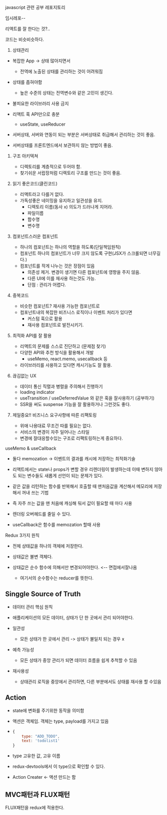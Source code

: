 javascript 관련 공부 레포지토리

임시레포--

리액트를 잘 한다는 것?..

코드는 비슷비슷하다.

1. 상태관리
- 복잡한 App → 상태 많아지면서
  
  - 전역에 노출된 상태를 관리하는 것이 어려워짐

- 상태를 좁혀야함
  
  - 높은 수준의 상태는 전역변수와 같은 고민이 생긴다.

- 불피요한 라이브러리 사용 금지

- 리액트 훅 API만으로 충분
  
  - useState, useReducer

- 서버상태, 서버와 연동이 되는 부분은 서버상태로 취급해서 관리하는 것이 좋음.

- 서버상태를 프론트엔드에서 보관하지 않는 방법이 좋음.
1. 구조 아키텍쳐
   
   - 디렉토리를 계층적으로 두어야 함.
   - 찾기쉬운 서랍장처럼 디렉토리 구조를 만드는 것이 좋음.

2. 읽기 좋은코드(클린코드)
   
   - 리액트라고 다를거 없다.
   - 가독성좋은 네이밍을 유지하고 일관성을 유지.
     - 디렉토리 이름(동사 x) 의도가 드러나게 지어라.
     - 파일이름
     - 함수명
     - 변수명

3. 컴포넌트스러운 컴포넌트
   
   - 하나의 컴포넌트는 하나의 역할을 하도록(단일책임원칙)
   - 컴포넌트 하나의 컴포넌트가 너무 크지 않도록 구현(JSX가 스크롤되면 너무길다.)
   - 컴포넌트를 작게 나누는 것은 장점이 있음
     - 의존성 제거. 변경이 생기면 다른 컴포넌트에 영향을 주지 않음.
     - 다른 UI에 이를 재사용 하는것도 가능.
     - 단점 : 관리가 어렵다.

4. 중복코드
   
   - 비슷한 컴포넌트? 재사용 가능한 컴포넌트로
   - 컴포넌트내의 복잡한 비즈니스 로직이나 이벤트 처리가 있다면
     - 커스텀 훅으로 활용
     - 재사용 컴포넌트로 발전시키기.

5. 최적화 API를 잘 활용
   
   - 리액트의 문제를 스스로 진단하고 (문제점 찾기)
   - 다양한 API와 추천 방식을 활용해서 개발
     - useMemo, react.memo, usecallback 등
   - 라이브러리를 사용하고 있다면 캐시기능도 잘 활용.

6. 끊김없는 UX
   
   - 데이터 통신 직렬과 병렬을 주의해서 진행하기
   - loading indicator
   - useTransition / useDeferredValue 와 같은 훅을 잘사용하기 (공부하기)
   - SSR을 써도 suspense 기능을 잘 활용하거나 그런것도 좋다.

7. 제일중요!! 비즈니스 요구사항에 따른 리팩토링
   
   - 위애 나용대료 무조건 따를 필요는 없다.
   - 서비스의 변경이 자주 일어나는 스타일
   - 변경에 잘대응할수있는 구조로 리팩토링하는게 중요하다.

useMemo & useCallback

- 둘다 memozation -> 이벤트의 결과를 캐시에 저장하는 최적화기술

- 리액트에서는 state나 props가 변할 경우 리렌더링이 발생하는데 이때 변하지 않아도 되는 변수들도 새롭게 선언이 되는 문제가 있다.

- 같은 값을 리턴하는 함수를 반복해서 호출할 때 맨처음값을 계산해서 메모리에 저장해서 꺼내 쓰는 기법

- 즉 자주 쓰는 값을 맨 처음에 캐싱해 둬서 값이 필요할 때 마다 사용

- 렌더링 오버헤드를 줄일 수 있다.

- useCallback은 함수를 memozation 할때 사용

Redux 3가지 원칙

- 전체 상태값을 하나의 객체에 저장한다.

- 상태값은 불변 객체다.

- 상태값은 순수 함수에 의해서만 변경되어야한다. <-- 면접에서잘나옴
  
  - 여기서의 순수함수는 reducer를 뜻한다.

## Singgle Source of Truth

- 데이터 관리 핵심 원칙

- 애플리케이션의 모든 데이터, 상태가 단 한 곳에서 관리 되어야한다.

- 일관성
  
  - 모든 상태가 한 곳에서 관리 -> 상태가 불일치 되는 경우 x

- 예측 가능성
  
  - 모든 상태가 중앙 관리가 되면 데이터 흐름을 쉽게 추척할 수 있음

- 재사용성
  
  - 상태관리 로직을 중앙에서 관리하면, 다른 부분에서도 상태를 재사용 할 수있음

## Action

- state에 변화를 주기위한 동작을 의미함

- 액션은 객체임. 객체는 type, payload를 가지고 있음

- ```javascript
  {
      type: "ADD_TODO",
      text: 'todolist1'
  }
  ```

- type 고유한 값, 고유 이름

- redux-devtools에서 이 type으로 확인할 수 있다.

- Action Creater <- 액션 만드는 함

## MVC패턴과 FLUX패턴

FLUX패턴을 redux에 적용한다.
